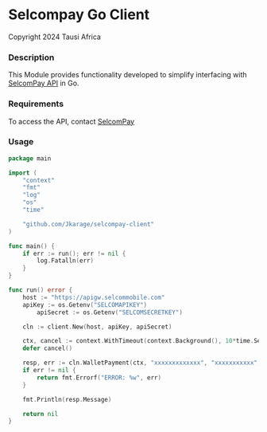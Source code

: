 # Selcompay Go Client

Copyright 2024 Tausi Africa

### Description

This Module provides functionality developed to simplify interfacing with [SelcomPay API](https://developers.selcommobile.com/) in Go.

### Requirements

To access the API, contact [SelcomPay](https://www.selcom.net/selcom-pay-)

### Usage
```go
package main

import (
	"context"
	"fmt"
	"log"
	"os"
	"time"

	"github.com/Jkarage/selcompay-client"
)

func main() {
	if err := run(); err != nil {
		log.Fatalln(err)
	}
}

func run() error {
	host := "https://apigw.selcommobile.com"
	apiKey := os.Getenv("SELCOMAPIKEY")
    	apiSecret := os.Getenv("SELCOMSECRETKEY")

	cln := client.New(host, apiKey, apiSecret)

	ctx, cancel := context.WithTimeout(context.Background(), 10*time.Second)
	defer cancel()

	resp, err := cln.WalletPayment(ctx, "xxxxxxxxxxxxx", "xxxxxxxxxxx", "255xxxxxxxxx")
	if err != nil {
		return fmt.Errorf("ERROR: %w", err)
	}

	fmt.Println(resp.Message)

	return nil
}
```




